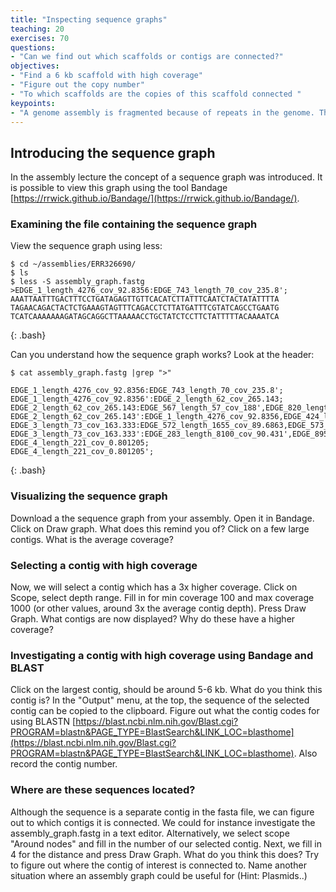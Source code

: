 ```yaml
---
title: "Inspecting sequence graphs"
teaching: 20
exercises: 70
questions:
- "Can we find out which scaffolds or contigs are connected?"
objectives:
- "Find a 6 kb scaffold with high coverage"
- "Figure out the copy number"
- "To which scaffolds are the copies of this scaffold connected "
keypoints:
- "A genome assembly is fragmented because of repeats in the genome. The assembly graph display possible connections between contigs."
---
```


## Introducing the sequence graph

In the assembly lecture the concept of a sequence graph was introduced. It is possible to view this graph using the tool Bandage [https://rrwick.github.io/Bandage/](https://rrwick.github.io/Bandage/). 

### Examining the file containing the sequence graph

View the sequence graph using less:

~~~
$ cd ~/assemblies/ERR326690/
$ ls
$ less -S assembly_graph.fastg
>EDGE_1_length_4276_cov_92.8356:EDGE_743_length_70_cov_235.8';
AAATTAATTTGACTTTCCTGATAGAGTTGTTCACATCTTATTTCAATCTACTATATTTTA
TAGAACAGACTACTCTGAAAGTAGTTTCAGACCTCTTATGATTTCGTATCAGCCTGAATG
TCATCAAAAAAAGATAGCAGGCTTAAAAACCTGCTATCTCCTTCTATTTTTACAAAATCA
~~~
{: .bash}

Can you understand how the sequence graph works? Look at the header:
~~~
$ cat assembly_graph.fastg |grep ">"

EDGE_1_length_4276_cov_92.8356:EDGE_743_length_70_cov_235.8';
EDGE_1_length_4276_cov_92.8356':EDGE_2_length_62_cov_265.143;
EDGE_2_length_62_cov_265.143:EDGE_567_length_57_cov_188',EDGE_820_length_34692_cov_92.9214';
EDGE_2_length_62_cov_265.143':EDGE_1_length_4276_cov_92.8356,EDGE_424_length_250_cov_165.728';
EDGE_3_length_73_cov_163.333:EDGE_572_length_1655_cov_89.6863,EDGE_573_length_10177_cov_90.9533;
EDGE_3_length_73_cov_163.333':EDGE_283_length_8100_cov_90.431',EDGE_895_length_70_cov_83.8';
EDGE_4_length_221_cov_0.801205;
EDGE_4_length_221_cov_0.801205';
~~~
{: .bash}

###  Visualizing the sequence graph

Download a the sequence graph from your assembly. Open it in Bandage. Click on Draw graph. What does this remind you of?
Click on a few large contigs. What is the average coverage? 

### Selecting a contig with high coverage

Now, we will select a contig which has a 3x higher coverage. Click on Scope, select depth range. Fill in for min coverage 100 and max coverage 1000  (or other values, around 3x the average contig depth). Press Draw Graph. What contigs are now displayed? Why do these have a higher coverage? 

### Investigating a contig with high coverage using Bandage and BLAST

Click on the largest contig, should be around 5-6 kb. What do you think this contig is?  In the "Output" menu, at the top, the sequence of the selected contig can be copied to the clipboard. Figure out what the contig codes for using BLASTN [https://blast.ncbi.nlm.nih.gov/Blast.cgi?PROGRAM=blastn&PAGE_TYPE=BlastSearch&LINK_LOC=blasthome](https://blast.ncbi.nlm.nih.gov/Blast.cgi?PROGRAM=blastn&PAGE_TYPE=BlastSearch&LINK_LOC=blasthome).  Also record the contig number.

### Where are these sequences located?

Although the sequence is a separate contig in the fasta file, we can figure out to which contigs it is connected. We could for instance investigate the assembly_graph.fastg in a text editor. Alternatively, we select scope "Around nodes" and fill in the number of our selected contig. Next, we fill in 4 for the distance and press Draw Graph. What do you think this does? Try to figure out where the contig of interest is connected to.  Name another situation where an assembly graph could be useful for (Hint: Plasmids..)


